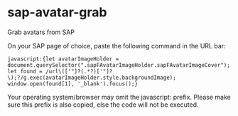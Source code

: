 # sap-avatar-grab
Grab avatars from SAP

On your SAP page of choice, paste the following command in the URL bar:
```
javascript:{let avatarImageHolder = document.querySelector(".sapFAvatarImageHolder.sapFAvatarImageCover"); let found = /url\(['"]?(.*?)['"]?\);?/g.exec(avatarImageHolder.style.backgroundImage); window.open(found[1], '_blank').focus();}
``` 

Your operating system/browser may omit the javascript: prefix. Please make sure this prefix is also copied, else the code will not be executed.